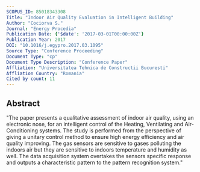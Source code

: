 ```yaml
---
SCOPUS_ID: 85018343308
Title: "Indoor Air Quality Evaluation in Intelligent Building"
Author: "Cociorva S."
Journal: "Energy Procedia"
Publication Date: {'$date': '2017-03-01T00:00:00Z'}
Publication Year: 2017
DOI: "10.1016/j.egypro.2017.03.1095"
Source Type: "Conference Proceeding"
Document Type: "cp"
Document Type Description: "Conference Paper"
Affliation: "Universitatea Tehnica de Constructii Bucuresti"
Affliation Country: "Romania"
Cited by count: 11
---
```


## Abstract
"The paper presents a qualitative assessment of indoor air quality, using an electronic nose, for an intelligent control of the Heating, Ventilating and Air-Conditioning systems. The study is performed from the perspective of giving a unitary control method to ensure high energy efficiency and air quality improving. The gas sensors are sensitive to gases polluting the indoors air but they are sensitive to indoors temperature and humidity as well. The data acquisition system overtakes the sensors specific response and outputs a characteristic pattern to the pattern recognition system."
